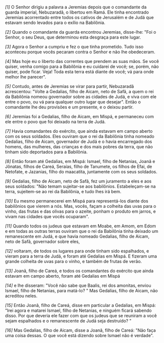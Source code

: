 *[1]* O Senhor dirigiu a palavra a Jeremias depois que o comandante da guarda imperial, Nebuzaradã, o libertou em Ramá. Ele tinha encontrado Jeremias acorrentado entre todos os cativos de Jerusalém e de Judá que estavam sendo levados para o exílio na Babilônia.

*[2]* Quando o comandante da guarda encontrou Jeremias, disse-lhe: "Foi o Senhor, o seu Deus, que determinou esta desgraça para este lugar.

*[3]* Agora o Senhor a cumpriu e fez o que tinha prometido. Tudo isso aconteceu porque vocês pecaram contra o Senhor e não lhe obedeceram.

*[4]* Mas hoje eu o liberto das correntes que prendem as suas mãos. Se você quiser, venha comigo para a Babilônia e eu cuidarei de você; se, porém, não quiser, pode ficar. Veja! Toda esta terra está diante de você; vá para onde melhor lhe parecer".

*[5]* Contudo, antes de Jeremias se virar para partir, Nebuzaradã acrescentou: "Volte a Gedalias, filho de Aicam, neto de Safã, a quem o rei da Babilônia nomeou governador sobre as cidades de Judá, e viva com ele entre o povo, ou vá para qualquer outro lugar que desejar". Então o comandante lhe deu provisões e um presente, e o deixou partir.

*[6]* Jeremias foi a Gedalias, filho de Aicam, em Mispá, e permaneceu com ele entre o povo que foi deixado na terra de Judá.

*[7]* Havia comandantes do exército, que ainda estavam em campo aberto com os seus soldados. Eles ouviram que o rei da Babilônia tinha nomeado Gedalias, filho de Aicam, governador de Judá e o havia encarregado dos homens, das mulheres, das crianças e dos mais pobres da terra, que não tinham sido deportados para a Babilônia.

*[8]* Então foram até Gedalias, em Mispá: Ismael, filho de Netanias, Joanã e Jônatas, filhos de Careá, Seraías, filho de Tanumete, os filhos de Efai, de Netofate, e Jazanias, filho do maacatita, juntamente com os seus soldados.

*[9]* Gedalias, filho de Aicam, neto de Safã, fez um juramento a eles e aos seus soldados: "Não temam sujeitar-se aos babilônios. Estabeleçam-se na terra, sujeitem-se ao rei da Babilônia, e tudo lhes irá bem.

*[10]* Eu mesmo permanecerei em Mispá para representá-los diante dos babilônios que vierem a nós. Mas, vocês, façam a colheita das uvas para o vinho, das frutas e das olivas para o azeite, ponham o produto em jarros, e vivam nas cidades que vocês ocuparam".

*[11]* Quando todos os judeus que estavam em Moabe, em Amom, em Edom e em todas as outras terras ouviram que o rei da Babilônia tinha deixado um remanescente em Judá, e que havia nomeado Gedalias, filho de Aicam, neto de Safã, governador sobre eles,

*[12]* voltaram, de todos os lugares para onde tinham sido espalhados, e vieram para a terra de Judá, e foram até Gedalias em Mispá. E fizeram uma grande colheita de uvas para o vinho, e também de frutas de verão.

*[13]* Joanã, filho de Careá, e todos os comandantes do exército que ainda estavam em campo aberto, foram até Gedalias em Mispá

*[14]* e lhe disseram: "Você não sabe que Baalis, rei dos amonitas, enviou Ismael, filho de Netanias, para matá-lo? " Mas Gedalias, filho de Aicam, não acreditou neles.

*[15]* Então Joanã, filho de Careá, disse em particular a Gedalias, em Mispá: "Irei agora e matarei Ismael, filho de Netanias, e ninguém ficará sabendo disso. Por que deveria ele fazer com que os judeus que se reuniram a você sejam espalhados e o remanescente de Judá seja destruído? "

*[16]* Mas Gedalias, filho de Aicam, disse a Joanã, filho de Careá: "Não faça uma coisa dessas. O que você está dizendo sobre Ismael não é verdade".

